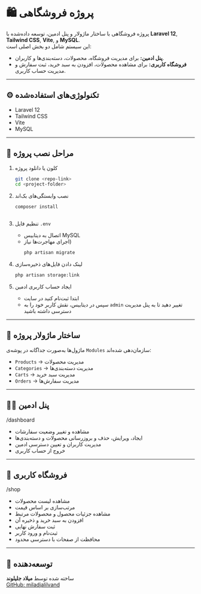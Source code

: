 # 🛍️ پروژه فروشگاهی

پروژه فروشگاهی با ساختار ماژولار و پنل ادمین، توسعه داده‌شده با **Laravel 12**, **Tailwind CSS**, **Vite**, و **MySQL**.  
این سیستم شامل دو بخش اصلی است:  
- **پنل ادمین:** برای مدیریت فروشگاه، محصولات، دسته‌بندی‌ها و کاربران.  
- **فروشگاه کاربری:** برای مشاهده محصولات، افزودن به سبد خرید، ثبت سفارش و مدیریت حساب کاربری.

---

## ⚙️ تکنولوژی‌های استفاده‌شده
- Laravel 12  
- Tailwind CSS  
- Vite  
- MySQL  

---

## 🚀 مراحل نصب پروژه

1. کلون یا دانلود پروژه  
   ```bash
   git clone <repo-link>
   cd <project-folder>
   ```

2. نصب وابستگی‌های بک‌اند  
   ```bash
   composer install
   ```

   ```

3. تنظیم فایل `.env`  
   - اتصال به دیتابیس MySQL  
   - اجرای مهاجرت‌ها  نیاز)
     ```bash
     php artisan migrate
     ```

4. لینک دادن فایل‌های ذخیره‌سازی  
   ```bash
   php artisan storage:link
   ```

5. ایجاد حساب کاربری ادمین  
   - ابتدا ثبت‌نام کنید در سایت  
   - سپس در دیتابیس، نقش کاربر خود را به `admin` تغییر دهید تا به پنل مدیریت دسترسی داشته باشید

---

## 🧩 ساختار ماژولار پروژه

ماژول‌ها به‌صورت جداگانه در پوشه‌ی `Modules` سازمان‌دهی شده‌اند:

- `Products` → مدیریت محصولات  
- `Categories` → مدیریت دسته‌بندی‌ها  
- `Carts` → مدیریت سبد خرید  
- `Orders` → مدیریت سفارش‌ها  

---

## 👨‍💼 پنل ادمین
/dashboard
- مشاهده و تغییر وضعیت سفارشات  
- ایجاد، ویرایش، حذف و بروزرسانی محصولات و دسته‌بندی‌ها  
- مدیریت کاربران و تعیین دسترسی ادمین  
- خروج از حساب کاربری  

---

## 🛒 فروشگاه کاربری
/shop
- مشاهده لیست محصولات  
- مرتب‌سازی بر اساس قیمت  
- مشاهده جزئیات محصول و محصولات مرتبط  
- افزودن به سبد خرید و ذخیره آن  
- ثبت سفارش نهایی  
- ثبت‌نام و ورود کاربر  
- محافظت از صفحات با دسترسی محدود  

---

## 👤 توسعه‌دهنده

ساخته شده توسط **میلاد جلیلوند**  
[GitHub: miladjalilvand](https://github.com/miladjalilvand)


